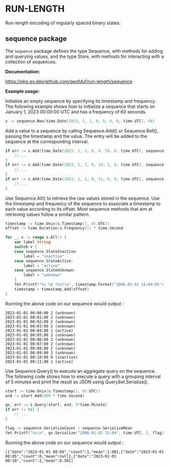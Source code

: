 # RUN-LENGTH

Run-length encoding of regularly spaced binary states.

## sequence package

The `sequence` package defines the type Sequence, with methods for adding and querying values, and
the type Store, with methods for interacting with a collection of sequences.

**Documentation:**

https://pkg.go.dev/github.com/geofduf/run-length/sequence

**Example usage:**

Initialize an empty sequence by specifying its timestamp and frequency. The following
example shows how to initialize a sequence that starts on January 1, 2023 00:00:00 UTC and has a
frequency of 60 seconds.

```go
s := sequence.New(time.Date(2023, 1, 1, 0, 0, 0, 0, time.UTC), 60)
```

Add a value to a sequence by calling Sequence.Add() or Sequence.Roll(), passing the
timestamp and the value. The entry will be added to the sequence at the corresponding interval.

```go
if err := s.Add(time.Date(2023, 1, 1, 0, 4, 59, 0, time.UTC), sequence.StateActive); err != nil {
    // ...
}
if err := s.Add(time.Date(2023, 1, 1, 0, 10, 1, 0, time.UTC), sequence.StateInactive); err != nil {
    // ...
}
if err := s.Add(time.Date(2023, 1, 1, 0, 11, 0, 0, time.UTC), sequence.StateActive); err != nil {
    // ...
}
```

Use Sequence.All() to retrieve the raw values stored in the sequence. Use the timestamp and
frequency of the sequence to associate a timestamp to each value according to its offset.
Most sequence methods that aim at retrieving values follow a similar pattern.

```go
timestamp := time.Unix(s.Timestamp(), 0).UTC()
offset := time.Duration(s.Frequency()) * time.Second

for _, v := range s.All() {
    var label string
    switch v {
    case sequence.StateInactive:
        label = "inactive"
    case sequence.StateActive:
        label = "active"
    case sequence.StateUnknown:
        label = "unknown"
    }
    fmt.Printf("%s %d (%s)\n", timestamp.Format("2006-01-02 15:04:05"), v, label)
    timestamp = timestamp.Add(offset)
}
```

Running the above code on our sequence would output :

```
2023-01-01 00:00:00 2 (unknown)
2023-01-01 00:01:00 2 (unknown)
2023-01-01 00:02:00 2 (unknown)
2023-01-01 00:03:00 2 (unknown)
2023-01-01 00:04:00 1 (active)
2023-01-01 00:05:00 2 (unknown)
2023-01-01 00:06:00 2 (unknown)
2023-01-01 00:07:00 2 (unknown)
2023-01-01 00:08:00 2 (unknown)
2023-01-01 00:09:00 2 (unknown)
2023-01-01 00:10:00 0 (inactive)
2023-01-01 00:11:00 1 (active)
```

Use Sequence.Query() to execute an aggregate query on the sequence. The following code shows how
to execute a query with a grouping interval of 5 minutes and print the result as JSON using
QuerySet.Serialize().

```go
start := time.Unix(s.Timestamp(), 0).UTC()
end := start.Add(899 * time.Second)

qs, err := s.Query(start, end, 5*time.Minute)
if err != nil {
    // ...
}

flag := sequence.SerializeCount | sequence.SerializeMean
fmt.Printf("%s\n", qs.Serialize("2006-01-02 15:04", time.UTC, 2, flag))
```

Running the above code on our sequence would output :

```
[{"date":"2023-01-01 00:00","count":1,"mean":1.00},{"date":"2023-01-01 00:05","count":0,"mean":null},{"date":"2023-01-01 00:10","count":2,"mean":0.50}]
```